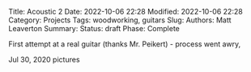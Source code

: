 Title: Acoustic 2
Date: 2022-10-06 22:28
Modified: 2022-10-06 22:28
Category: Projects
Tags: woodworking, guitars
Slug:
Authors: Matt Leaverton
Summary:
Status: draft
Phase: Complete

First attempt at a real guitar (thanks Mr. Peikert) - process went awry, 

Jul 30, 2020 pictures
